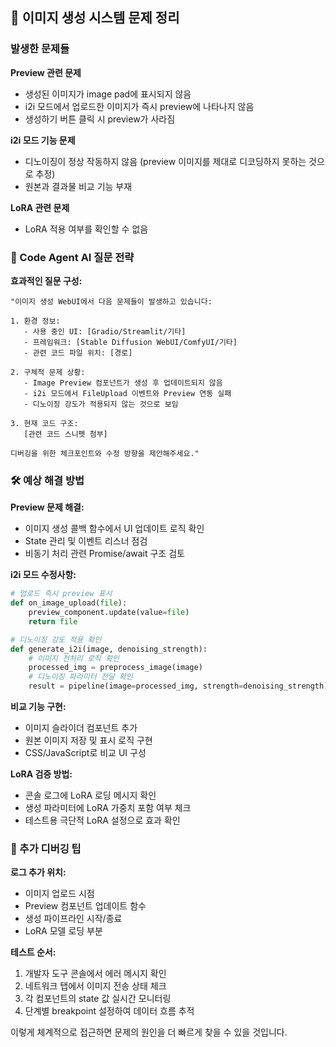 ## 🔧 이미지 생성 시스템 문제 정리

### 발생한 문제들

**Preview 관련 문제**
- 생성된 이미지가 image pad에 표시되지 않음
- i2i 모드에서 업로드한 이미지가 즉시 preview에 나타나지 않음
- 생성하기 버튼 클릭 시 preview가 사라짐

**i2i 모드 기능 문제**
- 디노이징이 정상 작동하지 않음 (preview 이미지를 제대로 디코딩하지 못하는 것으로 추정)
- 원본과 결과물 비교 기능 부재

**LoRA 관련 문제**
- LoRA 적용 여부를 확인할 수 없음

### 📝 Code Agent AI 질문 전략

**효과적인 질문 구성:**

```
"이미지 생성 WebUI에서 다음 문제들이 발생하고 있습니다:

1. 환경 정보:
   - 사용 중인 UI: [Gradio/Streamlit/기타]
   - 프레임워크: [Stable Diffusion WebUI/ComfyUI/기타]
   - 관련 코드 파일 위치: [경로]

2. 구체적 문제 상황:
   - Image Preview 컴포넌트가 생성 후 업데이트되지 않음
   - i2i 모드에서 FileUpload 이벤트와 Preview 연동 실패
   - 디노이징 강도가 적용되지 않는 것으로 보임

3. 현재 코드 구조:
   [관련 코드 스니펫 첨부]

디버깅을 위한 체크포인트와 수정 방향을 제안해주세요."
```

### 🛠️ 예상 해결 방법

**Preview 문제 해결:**
- 이미지 생성 콜백 함수에서 UI 업데이트 로직 확인
- State 관리 및 이벤트 리스너 점검
- 비동기 처리 관련 Promise/await 구조 검토

**i2i 모드 수정사항:**
```python
# 업로드 즉시 preview 표시
def on_image_upload(file):
    preview_component.update(value=file)
    return file

# 디노이징 강도 적용 확인
def generate_i2i(image, denoising_strength):
    # 이미지 전처리 로직 확인
    processed_img = preprocess_image(image)
    # 디노이징 파라미터 전달 확인
    result = pipeline(image=processed_img, strength=denoising_strength)
```

**비교 기능 구현:**
- 이미지 슬라이더 컴포넌트 추가
- 원본 이미지 저장 및 표시 로직 구현
- CSS/JavaScript로 비교 UI 구성

**LoRA 검증 방법:**
- 콘솔 로그에 LoRA 로딩 메시지 확인
- 생성 파라미터에 LoRA 가중치 포함 여부 체크
- 테스트용 극단적 LoRA 설정으로 효과 확인

### 🎯 추가 디버깅 팁

**로그 추가 위치:**
- 이미지 업로드 시점
- Preview 컴포넌트 업데이트 함수
- 생성 파이프라인 시작/종료
- LoRA 모델 로딩 부분

**테스트 순서:**
1. 개발자 도구 콘솔에서 에러 메시지 확인
2. 네트워크 탭에서 이미지 전송 상태 체크
3. 각 컴포넌트의 state 값 실시간 모니터링
4. 단계별 breakpoint 설정하여 데이터 흐름 추적

이렇게 체계적으로 접근하면 문제의 원인을 더 빠르게 찾을 수 있을 것입니다.
